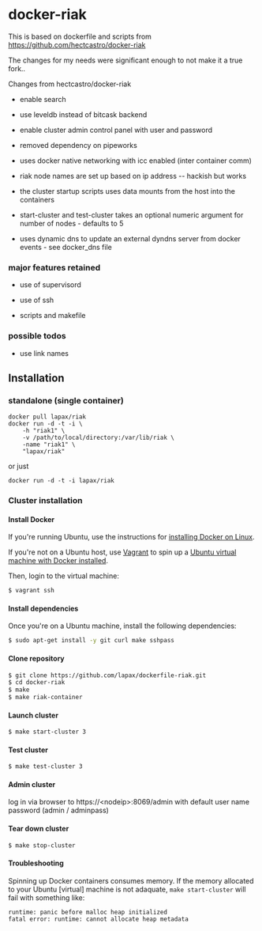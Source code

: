 # docker-riak

This is based on dockerfile and scripts from https://github.com/hectcastro/docker-riak 

The changes for my needs were significant enough to not make it a true fork..

Changes from hectcastro/docker-riak

* enable search

* use leveldb instead of bitcask backend

* enable cluster admin control panel with user and password

* removed dependency on pipeworks

* uses docker native networking with icc enabled (inter container comm)

* riak node names are set up based on ip address -- hackish but works

* the cluster startup scripts uses data mounts from the host into the containers 

* start-cluster and test-cluster takes an optional numeric argument for number of nodes - defaults to 5

* uses dynamic dns to update an external dyndns server from docker events - see docker_dns file

### major features retained 

* use of supervisord

* use of ssh

* scripts and makefile


### possible todos

* use link names

## Installation

### standalone (single container)

	docker pull lapax/riak
	docker run -d -t -i \
		-h "riak1" \
		-v /path/to/local/directory:/var/lib/riak \
		-name "riak1" \
		"lapax/riak"
or just
	
	docker run -d -t -i lapax/riak

### Cluster installation
#### Install Docker

If you're running Ubuntu, use the instructions for [installing Docker on
Linux](http://docs.docker.io/en/latest/installation/ubuntulinux/).

If you're not on a Ubuntu host, use [Vagrant](http://www.vagrantup.com) to
spin up a [Ubuntu virtual machine with Docker
installed](http://docs.docker.io/en/latest/installation/vagrant/).

Then, login to the virtual machine:

```bash
$ vagrant ssh
```

#### Install dependencies

Once you're on a Ubuntu machine, install the following dependencies:

```bash
$ sudo apt-get install -y git curl make sshpass
```

#### Clone repository

```bash
$ git clone https://github.com/lapax/dockerfile-riak.git
$ cd docker-riak
$ make
$ make riak-container
```

#### Launch cluster

```bash
$ make start-cluster 3
```

#### Test cluster

```bash
$ make test-cluster 3
```

#### Admin cluster

log in via browser to https://&lt;nodeip&gt;:8069/admin
with default user name password (admin / adminpass)


#### Tear down cluster

```bash
$ make stop-cluster
```

#### Troubleshooting

Spinning up Docker containers consumes memory. If the memory allocated to your
Ubuntu [virtual] machine is not adaquate,  `make start-cluster` will fail with
something like:

```
runtime: panic before malloc heap initialized
fatal error: runtime: cannot allocate heap metadata
```
